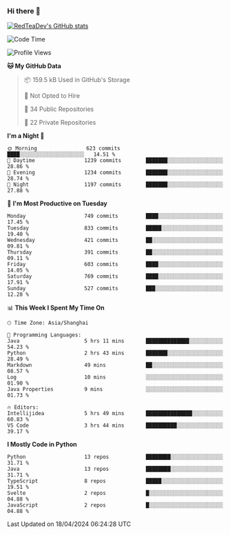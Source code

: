 ### Hi there 👋

<!--
**RedTeaDev/RedTeaDev** is a ✨ _special_ ✨ repository because its `README.md` (this file) appears on your GitHub profile.

Here are some ideas to get you started:

- 🔭 I’m currently working on ...
- 🌱 I’m currently learning ...
- 👯 I’m looking to collaborate on ...
- 🤔 I’m looking for help with ...
- 💬 Ask me about ...
- 📫 How to reach me: ...
- 😄 Pronouns: ...
- ⚡ Fun fact: ...
-->

<!--
[![wakatime](https://wakatime.com/badge/user/6b101ed0-04c0-4490-9283-eb61f2efff96.svg)](https://wakatime.com/@6b101ed0-04c0-4490-9283-eb61f2efff96)
!-->

[![RedTeaDev's GitHub stats](https://github-readme-stats.vercel.app/api?username=RedTeaDev)](https://github.com/anuraghazra/github-readme-stats)
<!--
[![willianrod's wakatime stats](https://github-readme-stats.vercel.app/api/wakatime?username=RedTeaDev)](https://github.com/anuraghazra/github-readme-stats)
!-->
<!--START_SECTION:waka-->
![Code Time](http://img.shields.io/badge/Code%20Time-2%2C150%20hrs%2028%20mins-blue)

![Profile Views](http://img.shields.io/badge/Profile%20Views-0-blue)

**🐱 My GitHub Data** 

> 📦 159.5 kB Used in GitHub's Storage 
 > 
> 🚫 Not Opted to Hire
 > 
> 📜 34 Public Repositories 
 > 
> 🔑 22 Private Repositories 
 > 
**I'm a Night 🦉** 

```text
🌞 Morning                623 commits         ████░░░░░░░░░░░░░░░░░░░░░   14.51 % 
🌆 Daytime                1239 commits        ███████░░░░░░░░░░░░░░░░░░   28.86 % 
🌃 Evening                1234 commits        ███████░░░░░░░░░░░░░░░░░░   28.74 % 
🌙 Night                  1197 commits        ███████░░░░░░░░░░░░░░░░░░   27.88 % 
```
📅 **I'm Most Productive on Tuesday** 

```text
Monday                   749 commits         ████░░░░░░░░░░░░░░░░░░░░░   17.45 % 
Tuesday                  833 commits         █████░░░░░░░░░░░░░░░░░░░░   19.40 % 
Wednesday                421 commits         ██░░░░░░░░░░░░░░░░░░░░░░░   09.81 % 
Thursday                 391 commits         ██░░░░░░░░░░░░░░░░░░░░░░░   09.11 % 
Friday                   603 commits         ████░░░░░░░░░░░░░░░░░░░░░   14.05 % 
Saturday                 769 commits         ████░░░░░░░░░░░░░░░░░░░░░   17.91 % 
Sunday                   527 commits         ███░░░░░░░░░░░░░░░░░░░░░░   12.28 % 
```


📊 **This Week I Spent My Time On** 

```text
🕑︎ Time Zone: Asia/Shanghai

💬 Programming Languages: 
Java                     5 hrs 11 mins       ██████████████░░░░░░░░░░░   54.23 % 
Python                   2 hrs 43 mins       ███████░░░░░░░░░░░░░░░░░░   28.49 % 
Markdown                 49 mins             ██░░░░░░░░░░░░░░░░░░░░░░░   08.57 % 
Log                      10 mins             ░░░░░░░░░░░░░░░░░░░░░░░░░   01.90 % 
Java Properties          9 mins              ░░░░░░░░░░░░░░░░░░░░░░░░░   01.73 % 

🔥 Editors: 
Intellijidea             5 hrs 49 mins       ███████████████░░░░░░░░░░   60.83 % 
VS Code                  3 hrs 44 mins       ██████████░░░░░░░░░░░░░░░   39.17 % 
```

**I Mostly Code in Python** 

```text
Python                   13 repos            ████████░░░░░░░░░░░░░░░░░   31.71 % 
Java                     13 repos            ████████░░░░░░░░░░░░░░░░░   31.71 % 
TypeScript               8 repos             █████░░░░░░░░░░░░░░░░░░░░   19.51 % 
Svelte                   2 repos             █░░░░░░░░░░░░░░░░░░░░░░░░   04.88 % 
JavaScript               2 repos             █░░░░░░░░░░░░░░░░░░░░░░░░   04.88 % 
```




 Last Updated on 18/04/2024 06:24:28 UTC
<!--END_SECTION:waka-->


